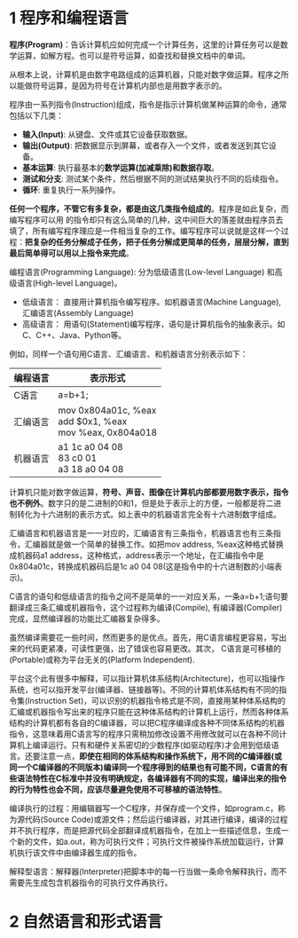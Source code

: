 # 1 程序和编程语言

**程序(Program)**：告诉计算机应如何完成一个计算任务，这里的计算任务可以是数学运算，如解方程。也可以是符号运算，如查找和替换文档中的单词。

从根本上说，计算机是由数字电路组成的运算机器，只能对数字做运算。程序之所以能做符号运算，是因为符号在计算机内部也是用数字表示的。

程序由一系列指令(Instruction)组成，指令是指示计算机做某种运算的命令，通常包括以下几类：

 - **输入(Input)**: 从键盘、文件或其它设备获取数据。
 - **输出(Output)**: 把数据显示到屏幕，或者存入一个文件，或者发送到其它设备。
 - **基本运算**: 执行最基本的**数学运算(加减乘除)和数据存取**。
 - **测试和分支**: 测试某个条件，然后根据不同的测试结果执行不同的后续指令。
 - **循环**: 重复执行一系列操作。

**任何一个程序，不管它有多复杂，都是由这几类指令组成的**。程序是如此复杂，而编写程序可以用 的指令却只有这么简单的几种，这中间巨大的落差就由程序员去填了，所有编写程序理应是一件相当复杂的工作。编写程序可以说就是这样一个过程：**把复杂的任务分解成子任务，把子任务分解成更简单的任务，层层分解，直到最后简单得可以用以上指令来完成**。

编程语言(Programming Language): 分为低级语言(Low-level Language) 和高级语言(High-level Language)。

 - 低级语言： 直接用计算机指令编写程序。如机器语言(Machine Language), 汇编语言(Assembly Language)
 - 高级语言： 用语句(Statement)编写程序，语句是计算机指令的抽象表示。如C、C++、Java、Python等。

例如，同样一个语句用C语言、汇编语言、和机器语言分别表示如下：

| 编程语言 | 表示形式                                                     |
| -------- | ------------------------------------------------------------ |
| C语言    | a=b+1;                                                       |
| 汇编语言 | mov  0x804a01c, %eax<br /> add $0x1, %eax<br /> mov %eax, 0x804a018 |
| 机器语言 | a1 1c a0 04 08 <br /> 83 c0 01 <br /> a3 18 a0 04 08         |

计算机只能对数字做运算，**符号、声音、图像在计算机内部都要用数字表示，指令也不例外**。数字只的是二进制的0和1，但是处于表示上的方便，一般都是将二进制转化为十六进制的表示方式。如上表中的机器语言完全有十六进制数字组成。

汇编语言和机器语言是一一对应的，汇编语言有三条指令，机器语言也有三条指令，汇编器就是做一个简单的替换工作。如把mov  address, %eax这种格式替换成机器码a1 address，这种格式，address表示一个地址，在汇编指令中是0x804a01c，转换成机器码后是1c a0 04 08(这是指令中的十六进制数的小端表示)。

C语言的语句和低级语言的指令之间不是简单的一一对应关系，一条a=b+1;语句要翻译成三条汇编或机器指令，这个过程称为编译(Compile), 有编译器(Compiler)完成，显然编译器的功能比汇编器复杂得多。

虽然编译需要花一些时间，然而更多的是优点。首先，用C语言编程更容易，写出来的代码更紧凑，可读性更强，出了错误也容易更改。其次， C语言是可移植的(Portable)或称为平台无关的(Platform Independent).

平台这个此有很多中解释，可以指计算机体系结构(Architecture)，也可以指操作系统，也可以指开发平台(编译器、链接器等)。不同的计算机体系结构有不同的指令集(Instruction Set)，可以识别的机器指令格式是不同，直接用某种体系结构的汇编或机器指令写出来的程序只能在这种体系结构的计算机上运行，然而各种体系结构的计算机都有各自的C编译器，可以把C程序编译成各种不同体系结构的机器指令，这意味着用C语言写的程序只需稍加修改设置不用修改就可以在各种不同计算机上编译运行。只有和硬件关系密切的少数程序(如驱动程序)才会用到低级语言。还要注意一点，**即使在相同的体系结构和操作系统下，用不同的C编译器(或同一个C编译器的不同版本)编译同一个程序得到的结果也有可能不同，C语言的有些语法特性在C标准中并没有明确规定，各编译器有不同的实现，编译出来的指令的行为特性也会不同，应该尽量避免使用不可移植的语法特性**。

编译执行的过程：用编辑器写一个C程序，并保存成一个文件，如program.c，称为源代码(Source Code)或源文件；然后运行编译器，对其进行编译，编译的过程并不执行程序，而是把源代码全部翻译成机器指令，在加上一些描述信息，生成一个新的文件，如a.out，称为可执行文件；可执行文件被操作系统加载运行，计算机执行该文件中由编译器生成的指令。

解释型语言：解释器(Interpreter)把脚本中的每一行当做一条命令解释执行，而不需要先生成包含机器指令的可执行文件再执行。

# 2 自然语言和形式语言

